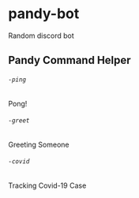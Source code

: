 # pandy-bot
Random discord bot

## Pandy Command Helper

###### `-ping`
Pong!
###### `-greet`
Greeting Someone
###### `-covid`
Tracking Covid-19 Case